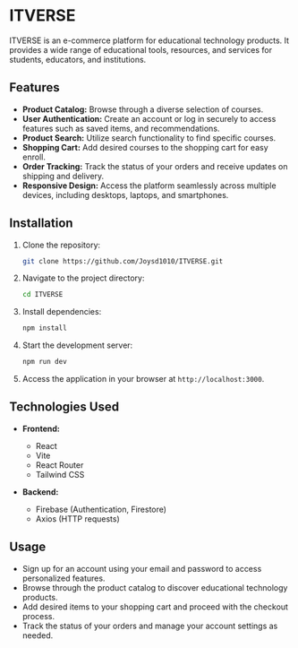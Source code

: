 
# ITVERSE

ITVERSE is an e-commerce platform for educational technology products. It provides a wide range of educational tools, resources, and services for students, educators, and institutions.

## Features

- **Product Catalog:** Browse through a diverse selection of courses.
- **User Authentication:** Create an account or log in securely to access features such as saved items, and recommendations.
- **Product Search:** Utilize search functionality to find specific courses.
- **Shopping Cart:** Add desired courses to the shopping cart for easy enroll.
- **Order Tracking:** Track the status of your orders and receive updates on shipping and delivery.
- **Responsive Design:** Access the platform seamlessly across multiple devices, including desktops, laptops, and smartphones.

## Installation

1. Clone the repository:

   ```bash
   git clone https://github.com/Joysd1010/ITVERSE.git
   ```

2. Navigate to the project directory:

   ```bash
   cd ITVERSE
   ```

3. Install dependencies:

   ```bash
   npm install
   ```

4. Start the development server:

   ```bash
   npm run dev
   ```

5. Access the application in your browser at `http://localhost:3000`.

## Technologies Used

- **Frontend:**
  - React
  - Vite
  - React Router
  - Tailwind CSS

- **Backend:**
  - Firebase (Authentication, Firestore)
  - Axios (HTTP requests)

## Usage

- Sign up for an account using your email and password to access personalized features.
- Browse through the product catalog to discover educational technology products.
- Add desired items to your shopping cart and proceed with the checkout process.
- Track the status of your orders and manage your account settings as needed.

